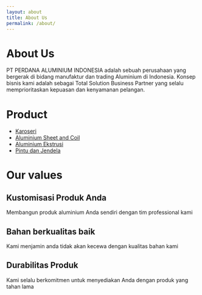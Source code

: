 ```yaml
---
layout: about
title: About Us
permalink: /about/
---
```


# About Us

PT PERDANA ALUMINIUM INDONESIA adalah sebuah perusahaan yang bergerak di bidang manufaktur dan trading Aluminium di Indonesia. Konsep bisnis kami adalah sebagai Total Solution Business Partner yang selalu memprioritaskan kepuasan dan kenyamanan pelangan.

# Product

- [Karoseri]({{site.url}}//aboutMe/about/karoseri)
- [Aluminium Sheet and Coil]({{site.url}}/aboutMe/about/sheet-dan-coil)
- [Aluminium Ekstrusi]({{site.url}}/aboutMe/about/aluminium-ekstrusi)
- [Pintu dan Jendela]({{site.url}}/aboutMe/about/pintu-dan-jendela)

# Our values

## Kustomisasi Produk Anda

Membangun produk aluminium Anda sendiri dengan tim professional kami

## Bahan berkualitas baik

Kami menjamin anda tidak akan kecewa dengan kualitas bahan kami

## Durabilitas Produk

Kami selalu berkomitmen untuk menyediakan Anda dengan produk yang tahan lama

